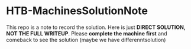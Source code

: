 # HTB-MachinesSolutionNote

This repo is a note to record the solution. Here is just <b>DIRECT SOLUTION, NOT THE FULL WRITEUP</b>. Please <b>complete the machine first</b> and comeback to see the solution (maybe we have differenntsolution)

